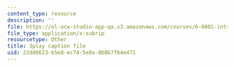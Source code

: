 ```yaml
---
content_type: resource
description: ''
file: https://ol-ocw-studio-app-qa.s3.amazonaws.com/courses/6-0001-introduction-to-computer-science-and-programming-in-python-fall-2016/22dd6623b5e8ec745e8a8b8b7f64e471_goalLDamePE.srt
file_type: application/x-subrip
resourcetype: Other
title: 3play caption file
uid: 22dd6623-b5e8-ec74-5e8a-8b8b7f64e471
---
```

